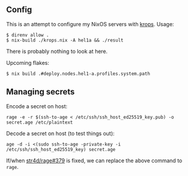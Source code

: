 Config
------

This is an attempt to configure my NixOS servers with [krops][1]. Usage:

    $ direnv allow .
    $ nix-build ./krops.nix -A hel1a && ./result

There is probably nothing to look at here.

Upcoming flakes:

    $ nix build .#deploy.nodes.hel1-a.profiles.system.path

Managing secrets
----------------

Encode a secret on host:

    rage -e -r $(ssh-to-age < /etc/ssh/ssh_host_ed25519_key.pub) -o secret.age /etc/plaintext

Decode a secret on host (to test things out):

    age -d -i <(sudo ssh-to-age -private-key -i /etc/ssh/ssh_host_ed25519_key) secret.age

If/when [str4d/rage#379](https://github.com/str4d/rage/issues/379) is fixed, we
can replace the above command to `rage`.

[1]: https://cgit.krebsco.de/krops/about/
